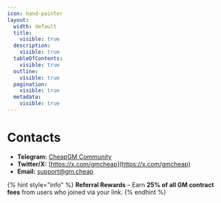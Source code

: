 ```yaml
---
icon: hand-pointer
layout:
  width: default
  title:
    visible: true
  description:
    visible: true
  tableOfContents:
    visible: true
  outline:
    visible: true
  pagination:
    visible: true
  metadata:
    visible: true
---
```


# Contacts

* **Telegram:** [CheapGM Community](https://t.me/gmcheap)
* **Twitter/X:** [https://x.com/gmcheap](https://x.com/gmcheap)
* **Email:** support@gm.cheap

{% hint style="info" %}
**Referral Rewards** – Earn **25% of all GM contract fees** from users who joined via your link.
{% endhint %}
